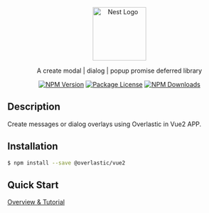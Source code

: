 <p align="center">
  <a href="https://overlastic.vercel.app/" target="blank">
    <img src="https://github.com/hairyf/overlastic/raw/master/docs/public/circle.svg" width="120" alt="Nest Logo" />
  </a>
</p>

<p align="center">
 A create modal | dialog | popup promise deferred library
</p>

<p align="center">
  <a href="https://www.npmjs.com/@overlastic/vue2"><img src="https://img.shields.io/npm/v/@overlastic/vue2.svg" alt="NPM Version" /></a>
  <a href="https://www.npmjs.com/@overlastic/vue2"><img src="https://img.shields.io/npm/l/@overlastic/vue2.svg" alt="Package License" /></a>
  <a href="https://www.npmjs.com/@overlastic/vue2"><img src="https://img.shields.io/npm/dm/@overlastic/vue2.svg" alt="NPM Downloads" /></a>
</p>

## Description

Create messages or dialog overlays using Overlastic in Vue2 APP.

## Installation

```bash
$ npm install --save @overlastic/vue2
```

## Quick Start

[Overview & Tutorial](https://overlastic.vercel.app/en/vue/vue2)
